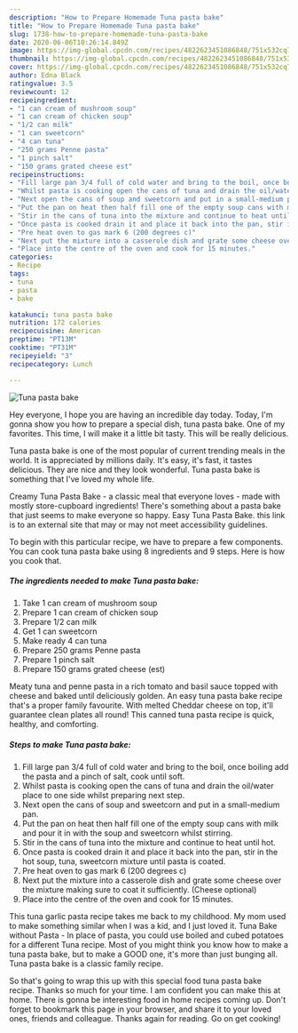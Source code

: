 ```yaml
---
description: "How to Prepare Homemade Tuna pasta bake"
title: "How to Prepare Homemade Tuna pasta bake"
slug: 1738-how-to-prepare-homemade-tuna-pasta-bake
date: 2020-06-06T10:26:14.849Z
image: https://img-global.cpcdn.com/recipes/4822623451086848/751x532cq70/tuna-pasta-bake-recipe-main-photo.jpg
thumbnail: https://img-global.cpcdn.com/recipes/4822623451086848/751x532cq70/tuna-pasta-bake-recipe-main-photo.jpg
cover: https://img-global.cpcdn.com/recipes/4822623451086848/751x532cq70/tuna-pasta-bake-recipe-main-photo.jpg
author: Edna Black
ratingvalue: 3.5
reviewcount: 12
recipeingredient:
- "1 can cream of mushroom soup"
- "1 can cream of chicken soup"
- "1/2 can milk"
- "1 can sweetcorn"
- "4 can tuna"
- "250 grams Penne pasta"
- "1 pinch salt"
- "150 grams grated cheese est"
recipeinstructions:
- "Fill large pan 3/4 full of cold water and bring to the boil, once boiling add the pasta and a pinch of salt, cook until soft."
- "Whilst pasta is cooking open the cans of tuna and drain the oil/water place to one side whilst preparing next step."
- "Next open the cans of soup and sweetcorn and put in a small-medium pan."
- "Put the pan on heat then half fill one of the empty soup cans with milk and pour it in with the soup and sweetcorn whilst stirring."
- "Stir in the cans of tuna into the mixture and continue to heat until hot."
- "Once pasta is cooked drain it and place it back into the pan, stir in the hot soup, tuna, sweetcorn mixture until pasta is coated."
- "Pre heat oven to gas mark 6 (200 degrees c)"
- "Next put the mixture into a casserole dish and grate some cheese over the mixture making sure to coat it sufficiently. (Cheese optional)"
- "Place into the centre of the oven and cook for 15 minutes."
categories:
- Recipe
tags:
- tuna
- pasta
- bake

katakunci: tuna pasta bake 
nutrition: 172 calories
recipecuisine: American
preptime: "PT13M"
cooktime: "PT31M"
recipeyield: "3"
recipecategory: Lunch

---
```



![Tuna pasta bake](https://img-global.cpcdn.com/recipes/4822623451086848/751x532cq70/tuna-pasta-bake-recipe-main-photo.jpg)

Hey everyone, I hope you are having an incredible day today. Today, I'm gonna show you how to prepare a special dish, tuna pasta bake. One of my favorites. This time, I will make it a little bit tasty. This will be really delicious.

Tuna pasta bake is one of the most popular of current trending meals in the world. It is appreciated by millions daily. It's easy, it's fast, it tastes delicious. They are nice and they look wonderful. Tuna pasta bake is something that I've loved my whole life.

Creamy Tuna Pasta Bake - a classic meal that everyone loves - made with mostly store-cupboard ingredients! There&#39;s something about a pasta bake that just seems to make everyone so happy. Easy Tuna Pasta Bake. this link is to an external site that may or may not meet accessibility guidelines.


To begin with this particular recipe, we have to prepare a few components. You can cook tuna pasta bake using 8 ingredients and 9 steps. Here is how you cook that.

<!--inarticleads1-->

##### The ingredients needed to make Tuna pasta bake:

1. Take 1 can cream of mushroom soup
1. Prepare 1 can cream of chicken soup
1. Prepare 1/2 can milk
1. Get 1 can sweetcorn
1. Make ready 4 can tuna
1. Prepare 250 grams Penne pasta
1. Prepare 1 pinch salt
1. Prepare 150 grams grated cheese (est)


Meaty tuna and penne pasta in a rich tomato and basil sauce topped with cheese and baked until deliciously golden. An easy tuna pasta bake recipe that&#39;s a proper family favourite. With melted Cheddar cheese on top, it&#39;ll guarantee clean plates all round! This canned tuna pasta recipe is quick, healthy, and comforting. 

<!--inarticleads2-->

##### Steps to make Tuna pasta bake:

1. Fill large pan 3/4 full of cold water and bring to the boil, once boiling add the pasta and a pinch of salt, cook until soft.
1. Whilst pasta is cooking open the cans of tuna and drain the oil/water place to one side whilst preparing next step.
1. Next open the cans of soup and sweetcorn and put in a small-medium pan.
1. Put the pan on heat then half fill one of the empty soup cans with milk and pour it in with the soup and sweetcorn whilst stirring.
1. Stir in the cans of tuna into the mixture and continue to heat until hot.
1. Once pasta is cooked drain it and place it back into the pan, stir in the hot soup, tuna, sweetcorn mixture until pasta is coated.
1. Pre heat oven to gas mark 6 (200 degrees c)
1. Next put the mixture into a casserole dish and grate some cheese over the mixture making sure to coat it sufficiently. (Cheese optional)
1. Place into the centre of the oven and cook for 15 minutes.


This tuna garlic pasta recipe takes me back to my childhood. My mom used to make something similar when I was a kid, and I just loved it. Tuna Bake without Pasta - In place of pasta, you could use boiled and cubed potatoes for a different Tuna recipe. Most of you might think you know how to make a tuna pasta bake, but to make a GOOD one, it&#39;s more than just bunging all. Tuna pasta bake is a classic family recipe. 

So that's going to wrap this up with this special food tuna pasta bake recipe. Thanks so much for your time. I am confident you can make this at home. There is gonna be interesting food in home recipes coming up. Don't forget to bookmark this page in your browser, and share it to your loved ones, friends and colleague. Thanks again for reading. Go on get cooking!
